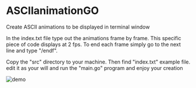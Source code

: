 # ASCIIanimationGO
Create ASCII animations to be displayed in terminal window

In the index.txt file type out the animations frame by frame. This specific piece of code displays at 2 fps. To end each frame simply go to the next line and type "/endf".

Copy the "src" directory to your machine. Then find "index.txt" example file. edit it as your will and run the "main.go" program and enjoy your creation

![demo](https://i.imgur.com/WFLIjEG.gif)
